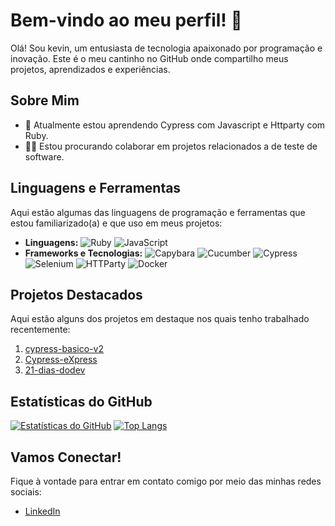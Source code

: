 # Bem-vindo ao meu perfil! 👋

Olá! Sou kevin, um entusiasta de tecnologia apaixonado por programação e inovação. Este é o meu cantinho no GitHub onde compartilho meus projetos, aprendizados e experiências. 

## Sobre Mim

- 🌱 Atualmente estou aprendendo Cypress com Javascript e Httparty com Ruby.
- 👨‍💻 Estou procurando colaborar em projetos relacionados a de teste de software.

## Linguagens e Ferramentas

Aqui estão algumas das linguagens de programação e ferramentas que estou familiarizado(a) e que uso em meus projetos:

- **Linguagens:** 
  ![Ruby](https://img.shields.io/badge/-Ruby-red?logo=ruby&logoColor=white) ![JavaScript](https://img.shields.io/badge/-JavaScript-yellow?logo=javascript&logoColor=white)
- **Frameworks e Tecnologias:** 
  ![Capybara](https://img.shields.io/badge/-Capybara-2C3E50?logo=capybara&logoColor=white) ![Cucumber](https://img.shields.io/badge/-Cucumber-00A98F?logo=cucumber&logoColor=white) ![Cypress](https://img.shields.io/badge/-Cypress-17202C?logo=cypress&logoColor=white)
 ![Selenium](https://img.shields.io/badge/-Selenium-43B02A?logo=selenium&logoColor=white) ![HTTParty](https://img.shields.io/badge/-HTTParty-5391FE?logo=rubygems&logoColor=white) ![Docker](https://img.shields.io/badge/-Docker-2496ED?logo=docker&logoColor=white)


## Projetos Destacados

Aqui estão alguns dos projetos em destaque nos quais tenho trabalhado recentemente:

1. [cypress-basico-v2](https://github.com/kevinsms/cypress-basico-v2)
2. [Cypress-eXpress](https://github.com/kevinsms/Cypress-eXpress)
3. [21-dias-dodev](https://github.com/kevinsms/21-dias-dodev)

## Estatísticas do GitHub

[![Estatísticas do GitHub](https://github-readme-stats.vercel.app/api?username=kevinsms&show_icons=true&theme=radical)](https://github.com/kevinsms)
[![Top Langs](https://github-readme-stats.vercel.app/api/top-langs/?username=kevinsms&layout=compact)](https://github.com/kevinsms)

## Vamos Conectar!

Fique à vontade para entrar em contato comigo por meio das minhas redes sociais:

- [LinkedIn](https://www.linkedin.com/in/kevin-s-29b17413a/)
